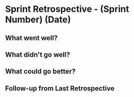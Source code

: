 # Sprint Retrospective - (Sprint Number) (Date)

## What went well?

<!-- Bullets on anything that went well during this sprint -->

## What didn't go well?

<!-- Bullets on anything that did not go exactly as planned this sprint -->

## What could go better?

<!-- Bullets on anything that could be improved for future sprints -->

## Follow-up from Last Retrospective

<!-- Check status of action items from previous ceremonies -->
<!-- Check status of adjustments made from last sprint -->
